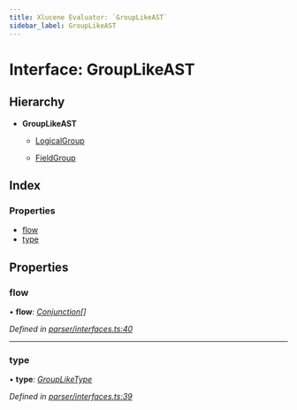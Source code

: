 ```yaml
---
title: Xlucene Evaluator: `GroupLikeAST`
sidebar_label: GroupLikeAST
---
```


# Interface: GroupLikeAST

## Hierarchy

* **GroupLikeAST**

  * [LogicalGroup](logicalgroup.md)

  * [FieldGroup](fieldgroup.md)

## Index

### Properties

* [flow](grouplikeast.md#flow)
* [type](grouplikeast.md#type)

## Properties

###  flow

• **flow**: *[Conjunction](conjunction.md)[]*

*Defined in [parser/interfaces.ts:40](https://github.com/terascope/teraslice/blob/d2d877b60/packages/xlucene-evaluator/src/parser/interfaces.ts#L40)*

___

###  type

• **type**: *[GroupLikeType](../overview.md#groupliketype)*

*Defined in [parser/interfaces.ts:39](https://github.com/terascope/teraslice/blob/d2d877b60/packages/xlucene-evaluator/src/parser/interfaces.ts#L39)*
